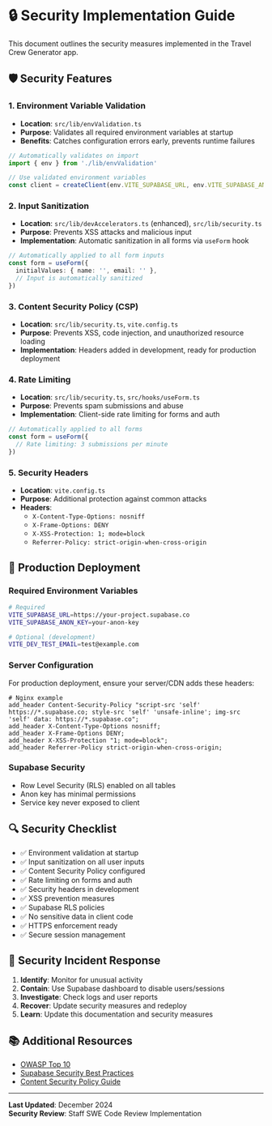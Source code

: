 # 🔒 Security Implementation Guide

This document outlines the security measures implemented in the Travel Crew Generator app.

## 🛡️ Security Features

### 1. Environment Variable Validation
- **Location**: `src/lib/envValidation.ts`
- **Purpose**: Validates all required environment variables at startup
- **Benefits**: Catches configuration errors early, prevents runtime failures

```typescript
// Automatically validates on import
import { env } from './lib/envValidation'

// Use validated environment variables
const client = createClient(env.VITE_SUPABASE_URL, env.VITE_SUPABASE_ANON_KEY)
```

### 2. Input Sanitization
- **Location**: `src/lib/devAccelerators.ts` (enhanced), `src/lib/security.ts`
- **Purpose**: Prevents XSS attacks and malicious input
- **Implementation**: Automatic sanitization in all forms via `useForm` hook

```typescript
// Automatically applied to all form inputs
const form = useForm({
  initialValues: { name: '', email: '' },
  // Input is automatically sanitized
})
```

### 3. Content Security Policy (CSP)
- **Location**: `src/lib/security.ts`, `vite.config.ts`
- **Purpose**: Prevents XSS, code injection, and unauthorized resource loading
- **Implementation**: Headers added in development, ready for production deployment

### 4. Rate Limiting
- **Location**: `src/lib/security.ts`, `src/hooks/useForm.ts`
- **Purpose**: Prevents spam submissions and abuse
- **Implementation**: Client-side rate limiting for forms and auth

```typescript
// Automatically applied to all forms
const form = useForm({
  // Rate limiting: 3 submissions per minute
})
```

### 5. Security Headers
- **Location**: `vite.config.ts`
- **Purpose**: Additional protection against common attacks
- **Headers**:
  - `X-Content-Type-Options: nosniff`
  - `X-Frame-Options: DENY`
  - `X-XSS-Protection: 1; mode=block`
  - `Referrer-Policy: strict-origin-when-cross-origin`

## 🚀 Production Deployment

### Required Environment Variables
```bash
# Required
VITE_SUPABASE_URL=https://your-project.supabase.co
VITE_SUPABASE_ANON_KEY=your-anon-key

# Optional (development)
VITE_DEV_TEST_EMAIL=test@example.com
```

### Server Configuration
For production deployment, ensure your server/CDN adds these headers:

```nginx
# Nginx example
add_header Content-Security-Policy "script-src 'self' https://*.supabase.co; style-src 'self' 'unsafe-inline'; img-src 'self' data: https://*.supabase.co";
add_header X-Content-Type-Options nosniff;
add_header X-Frame-Options DENY;
add_header X-XSS-Protection "1; mode=block";
add_header Referrer-Policy strict-origin-when-cross-origin;
```

### Supabase Security
- Row Level Security (RLS) enabled on all tables
- Anon key has minimal permissions
- Service key never exposed to client

## 🔍 Security Checklist

- ✅ Environment validation at startup
- ✅ Input sanitization on all user inputs
- ✅ Content Security Policy configured
- ✅ Rate limiting on forms and auth
- ✅ Security headers in development
- ✅ XSS prevention measures
- ✅ Supabase RLS policies
- ✅ No sensitive data in client code
- ✅ HTTPS enforcement ready
- ✅ Secure session management

## 🚨 Security Incident Response

1. **Identify**: Monitor for unusual activity
2. **Contain**: Use Supabase dashboard to disable users/sessions
3. **Investigate**: Check logs and user reports
4. **Recover**: Update security measures and redeploy
5. **Learn**: Update this documentation and security measures

## 📚 Additional Resources

- [OWASP Top 10](https://owasp.org/www-project-top-ten/)
- [Supabase Security Best Practices](https://supabase.com/docs/guides/auth/row-level-security)
- [Content Security Policy Guide](https://developer.mozilla.org/en-US/docs/Web/HTTP/CSP)

---

**Last Updated**: December 2024  
**Security Review**: Staff SWE Code Review Implementation
